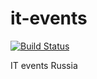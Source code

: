 # it-events
[![Build Status](https://travis-ci.org/natali-maximenko/it-events.svg?branch=master)](https://travis-ci.org/natali-maximenko/it-events)

IT events Russia
